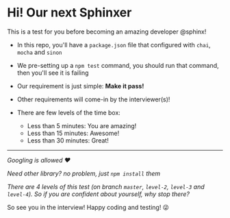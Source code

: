 # Hi! Our next Sphinxer
This is a test for you before becoming an amazing developer @sphinx!

- In this repo, you'll have a `package.json` file that configured with `chai`, `mocha` and `sinon`
- We pre-setting up a `npm test` command, you should run that command, then you'll see it is failing
- Our requirement is just simple: **Make it pass!**
- Other requirements will come-in by the interviewer(s)!
- There are few levels of the time box:
    
    - Less than 5 minutes: You are amazing!
    - Less than 15 minutes: Awesome!
    - Less than 30 minutes: Great!

---
*Googling is allowed :heart:*

*Need other library? no problem, just `npm install` them*

*There are 4 levels of this test (on branch `master`, `level-2`, `level-3` and `level-4`). So if you are confident about yourself, why stop there?*

So see you in the interview!
Happy coding and testing! :stuck_out_tongue_winking_eye:
